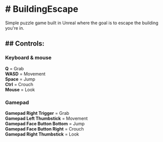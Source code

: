 <h1># BuildingEscape</h1>
Simple puzzle game built in Unreal where the goal is to escape the building you're in.

<h2>## Controls:</h2>

<h3>Keyboard & mouse</h3>

  <strong>Q</strong> = Grab<br>
  <strong>WASD</strong> = Movement<br>
  <strong>Space</strong> = Jump<br>
  <strong>Ctrl</strong> = Crouch<br>
  <strong>Mouse</strong> = Look
  
 <h3>Gamepad</h3>
 
  <strong>Gamepad Right Trigger</strong> = Grab<br>
  <strong>Gamepad Left Thumbstick</strong> = Movement<br>
  <strong>Gamepad Face Button Bottom</strong> = Jump<br>
  <strong>Gamepad Face Button Right</strong> = Crouch<br>
  <strong>Gamepad Right Thumbstick</strong> = Look